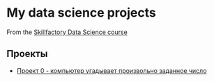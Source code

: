 # My data science projects
From the [Skillfactory Data Science course](https://srillfactory.ru/data-scientist)

## Проекты

* [Проект 0 - компьютер угадывает произвольно заданное число](https://github.com/tvk2772/IDE/project0)

